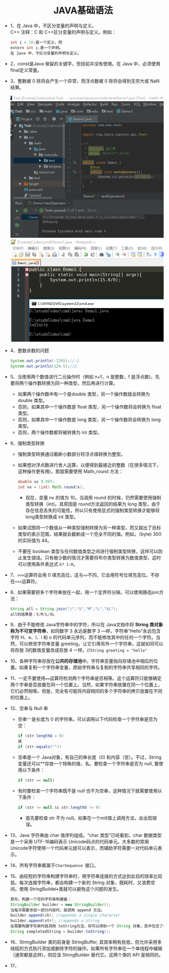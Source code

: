 <div align=center><h1>JAVA基础语法</h1></div>

* 1、在 Java 中，不区分变量的声明与定义。</br>
  C++ 注释：C 和 C++区分变量的声明与定义。例如：
  ```java
  int i = 10;是一个定义，而
  extern int i;是一个声明。
  在 Java 中，不区分变量的声明与定义。
  ```


* 2、const是Java 保留的关键字，但目前并没有使用。在 Java 中，必须使用 final定义常量。
* 3、整数被 0 除将会产生一个异常，而浮点数被 0 除将会得到无穷大或 NaN 结果。

   <div align=center><img src="./img/002.png"></div>
   <div align=center><img src="./img/003.png"></div>

* 4、整数余数的问题
  ```java
  System.out.println(-12%5);//-2
  System.out.println(12%-5);//2
  ```

* 5、当使用两个数值进行二元操作时（例如 n+f，n 是整数，f 是浮点数)，先要将两个操作数转换为同一种类型，然后再进行计算。
	* 如果两个操作数中有一个是double 类型，另一个操作数就会转换为double 类型。
	* 否则，如果其中一个操作数是 float 类型，另一个操作数将会转换为 float 类型。
	* 否则，如果其中一个操作数是 long 类型，另一个操作数将会转换为 long 类型。
	* 否则，两个操作数都将被转换为 int 类型。


* 6、强制类型转换
	* 强制类型转换通过截断小数部分将浮点值转换为整型。
	* 如果想对浮点数进行舍人运算，以便得到最接近的整数（在很多情况下，这种操作更有用)，那就需要使用 Math_round 方法：
	  ```java
	  double xz 9.997;
	  int nx = (int) Math.round(x);
	  ```

		* 现在，变量 nx 的值为 10。当调用 round 的时候，仍然需要使用强制类型转换（int)。其原因是 round方法返回的结果为 long 类型，由于存在信息丢失的可能性，所以只有使用显式的强制类型转换才能够将 long类型转换成 int 类型。
	* 如果试图将一个数值从一种类型强制转换为另一种类型，而又超出了目标类型的表示范围，结果就会截断成一个完全不同的值。例如，（byte) 300 的实际值为 44。
	* 不要在 boolean 类型与任何数值类型之间进行强制类型转换，这样可以防止发生错误。只有极少数的情况才需要将布尔类型转换为数值类型，这时可以使用条件表达式 `b? 1:0`。
* 7、`>>>`运算符会用 0 填充高位，这与`>>`不同，它会用符号位填充高位。不存在`<<<`运算符。
* 8、如果需要把多个字符串放在一起，用一个定界符分隔，可以使用静态join方法：
  ```java
  String all = String.join("/","S","M","L","XL");
  all的结果是：S/M/L/XL
  ```

* 9、由于不能修改 Java字符串中的字符，所以在 Java文档中将 **String 类对象称为不可变字符串**，如同数字 3 永远是数字 3 —样，字符串“Hello”永远包含字符 H、e、l、l 和 o 的代码单元序列，而不能修改其中的任何一个字符。当然，可以修改字符串变量 greeting，让它引用另外一个字符串，这就如同可以将存放 3的数值变量改成存放 4 一样。//`String greeting = "hello"`
* 10、各种字符串存放在**公共的存储池**中。字符串变量指向存储池中相应的位置。如果复制一个字符串变量，原始字符串与复制的字符串共享相同的字符。
* 11、一定不要使用`==`运算符检测两个字符串是否相等。这个运算符只能够确定两个字串是否放置在同一个位置上。当然，如果字符串放置在同一个位置上，它们必然相等。但是，完全有可能将内容相同的多个字符串的拷贝放置在不同的位置上。
* 12、空串与 Null 串
	* 空串`""`是长度为 0 的字符串。可以调用以下代码检查一个字符串是否为空：
	  ```java
	  if (str.lengthQ = 0)
	  或
	  if (str.equals(""))
	  ```
	* 空串是一个 Java对象，有自己的串长度（0) 和内容（空）。不过，String 变量还可以**存放一个特殊的值，名。要检查一个字符串是否为 null, 要使用以下条件：
	  ```java
	  if (str == null)
	  ```
	* 有时要检查一个字符串既不是 null 也不为空串，这种情况下就需要使用以下条件：
	  ```java
	  if (str != null && str.lengthO != 0)
	  ```
		* 首先要检查 str 不为 null。如果在一个mill值上调用方法，会出现错误。
* 13、Java 字符串由 char 值序列组成。“char 类型”已经看到，char 数据类型是一个采用 UTF-16编码表示 Unicode码点的代码单元。大多数的常用 Unicode字符使用一个代码单元就可以表示，而辅助字符需要一对代码单元表示。
* 14、所有字符串都属于`CharSequence `接口。
* 15、由较短的字符串构建字符串时，用字符串连接的方式达到此目的效率比较低。每次连接字符串，都会构建一个新的 String 对象，既耗时，又浪费空间。使用 StringBuildei•类就可以避免这个问题的发生。
  ```java
  首先，构建一个空的字符串构建器：
  StringBuilder builder = new StringBuilder();
  当每次需要添加一部分内容时，就调用 append 方法。
  builder.append(ch); //appends a single character
  bui1der.append(str); //appends a string
  在需要构建字符串时就凋用 toString方法，将可以得到一个 String 对象，其中包含了构建器中的字符序列。
  String completedString = builder.toString();
  ```
* 16、StringBuilder 类的前身是 StringBuffer, 其效率稍有些低，但允许采用多线程的方式执行添加或删除字符的操作。如果所有字符串在一个单线程中编辑 （通常都是这样)，则应该 StringBuilder 替代它。这两个类的 API 是相同的。
* 17、